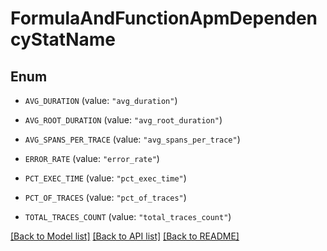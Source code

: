 # FormulaAndFunctionApmDependencyStatName

## Enum


* `AVG_DURATION` (value: `"avg_duration"`)

* `AVG_ROOT_DURATION` (value: `"avg_root_duration"`)

* `AVG_SPANS_PER_TRACE` (value: `"avg_spans_per_trace"`)

* `ERROR_RATE` (value: `"error_rate"`)

* `PCT_EXEC_TIME` (value: `"pct_exec_time"`)

* `PCT_OF_TRACES` (value: `"pct_of_traces"`)

* `TOTAL_TRACES_COUNT` (value: `"total_traces_count"`)


[[Back to Model list]](../README.md#documentation-for-models) [[Back to API list]](../README.md#documentation-for-api-endpoints) [[Back to README]](../README.md)


